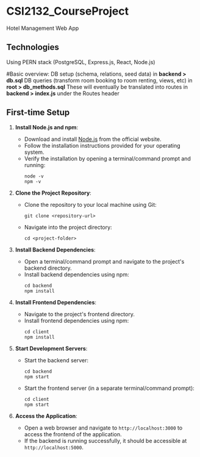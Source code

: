 # CSI2132_CourseProject
Hotel Management Web App
## Technologies
Using PERN stack (PostgreSQL, Express.js, React, Node.js)

#Basic overview:
DB setup (schema, relations, seed data) in **backend > db.sql**
DB queries (transform room booking to room renting, views, etc) in **root > db_methods.sql**
   These will eventually be translated into routes in **backend > index.js** under the Routes header



## First-time Setup
1. **Install Node.js and npm**:
   - Download and install [Node.js](https://nodejs.org/) from the official website.
   - Follow the installation instructions provided for your operating system.
   - Verify the installation by opening a terminal/command prompt and running:
     ```
     node -v
     npm -v
     ```

2. **Clone the Project Repository**:
   - Clone the repository to your local machine using Git:
     ```
     git clone <repository-url>
     ```
   - Navigate into the project directory:
     ```
     cd <project-folder>
     ```

3. **Install Backend Dependencies**:
   - Open a terminal/command prompt and navigate to the project's backend directory.
   - Install backend dependencies using npm:
     ```
     cd backend
     npm install
     ```

4. **Install Frontend Dependencies**:
   - Navigate to the project's frontend directory.
   - Install frontend dependencies using npm:
     ```
     cd client
     npm install
     ```

5. **Start Development Servers**:
   - Start the backend server:
     ```
     cd backend
     npm start
     ```
   - Start the frontend server (in a separate terminal/command prompt):
     ```
     cd client
     npm start
     ```

6. **Access the Application**:
   - Open a web browser and navigate to `http://localhost:3000` to access the frontend of the application.
   - If the backend is running successfully, it should be accessible at `http://localhost:5000`.


